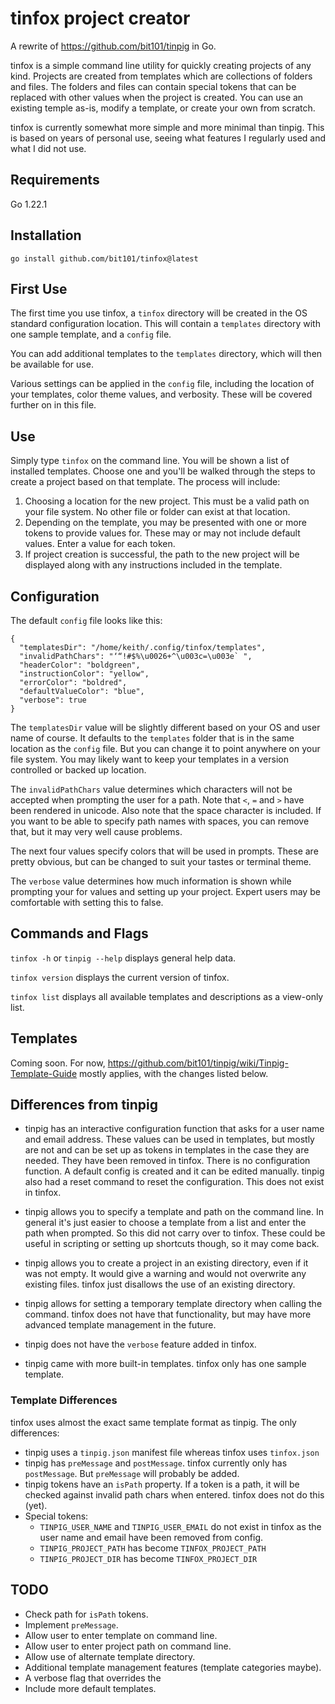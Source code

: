 # tinfox project creator

A rewrite of https://github.com/bit101/tinpig in Go.

tinfox is a simple command line utility for quickly creating projects of any kind. Projects are created from templates which are collections of folders and files. The folders and files can contain special tokens that can be replaced with other values when the project is created. You can use an existing temple as-is, modify a template, or create your own from scratch.

tinfox is currently somewhat more simple and more minimal than tinpig. This is based on years of personal use, seeing what features I regularly used and what I did not use.

## Requirements

Go 1.22.1

## Installation

```
go install github.com/bit101/tinfox@latest
```

## First Use

The first time you use tinfox, a `tinfox` directory will be created in the OS standard configuration location. This will contain a `templates` directory with one sample template, and a `config` file.

You can add additional templates to the `templates` directory, which will then be available for use.

Various settings can be applied in the `config` file, including the location of your templates, color theme values, and verbosity. These will be covered further on in this file.

## Use

Simply type `tinfox` on the command line. You will be shown a list of installed templates. Choose one and you'll be walked through the steps to create a project based on that template. The process will include:

1. Choosing a location for the new project. This must be a valid path on your file system. No other file or folder can exist at that location.
2. Depending on the template, you may be presented with one or more tokens to provide values for. These may or may not include default values. Enter a value for each token.
3. If project creation is successful, the path to the new project will be displayed along with any instructions included in the template.

## Configuration

The default `config` file looks like this:

```
{
  "templatesDir": "/home/keith/.config/tinfox/templates",
  "invalidPathChars": "‘“!#$%\u0026+^\u003c=\u003e` ",
  "headerColor": "boldgreen",
  "instructionColor": "yellow",
  "errorColor": "boldred",
  "defaultValueColor": "blue",
  "verbose": true
}
```

The `templatesDir` value will be slightly different based on your OS and user name of course. It defaults to the `templates` folder that is in the same location as the `config` file. But you can change it to point anywhere on your file system. You may likely want to keep your templates in a version controlled or backed up location.

The `invalidPathChars` value determines which characters will not be accepted when prompting the user for a path. Note that `<`, `=` and `>` have been rendered in unicode. Also note that the space character is included. If you want to be able to specify path names with spaces, you can remove that, but it may very well cause problems. 

The next four values specify colors that will be used in prompts. These are pretty obvious, but can be changed to suit your tastes or terminal theme.

The `verbose` value determines how much information is shown while prompting your for values and setting up your project. Expert users may be comfortable with setting this to false.

## Commands and Flags

`tinfox -h` or `tinpig --help` displays general help data.

`tinfox version` displays the current version of tinfox.

`tinfox list` displays all available templates and descriptions as a view-only list.

## Templates

Coming soon. For now, https://github.com/bit101/tinpig/wiki/Tinpig-Template-Guide mostly applies, with the changes listed below.


## Differences from tinpig

- tinpig has an interactive configuration function that asks for a user name and email address. These values can be used in templates, but mostly are not and can be set up as tokens in templates in the case they are needed. They have been removed in tinfox. There is no configuration function. A default config is created and it can be edited manually. tinpig also had a reset command to reset the configuration. This does not exist in tinfox.

- tinpig allows you to specify a template and path on the command line. In general it's just easier to choose a template from a list and enter the path when prompted. So this did not carry over to tinfox. These could be useful in scripting or setting up shortcuts though, so it may come back.

- tinpig allows you to create a project in an existing directory, even if it was not empty. It would give a warning and would not overwrite any existing files. tinfox just disallows the use of an existing directory.

- tinpig allows for setting a temporary template directory when calling the command. tinfox does not have that functionality, but may have more advanced template management in the future.

- tinpig does not have the `verbose` feature added in tinfox.

- tinpig came with more built-in templates. tinfox only has one sample template.

### Template Differences

tinfox uses almost the exact same template format as tinpig. The only differences:

- tinpig uses a `tinpig.json` manifest file whereas tinfox uses `tinfox.json`
- tinpig has `preMessage` and `postMessage`. tinfox currently only has `postMessage`. But `preMessage` will probably be added.
- tinpig tokens have an `isPath` property. If a token is a path, it will be checked against invalid path chars when entered. tinfox does not do this (yet).
- Special tokens:
    - `TINPIG_USER_NAME` and `TINPIG_USER_EMAIL` do not exist in tinfox as the user name and email have been removed from config.
    - `TINPIG_PROJECT_PATH` has become `TINFOX_PROJECT_PATH`
    - `TINPIG_PROJECT_DIR` has become `TINFOX_PROJECT_DIR`


## TODO
- Check path for `isPath` tokens.
- Implement `preMessage`.
- Allow user to enter template on command line.
- Allow user to enter project path on command line.
- Allow use of alternate template directory.
- Additional template management features (template categories maybe).
- A verbose flag that overrides the 
- Include more default templates.

